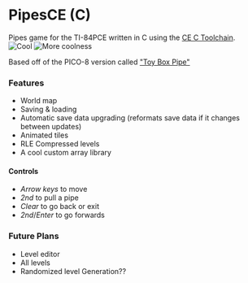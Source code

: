 # PipesCE (C)
Pipes game for the TI-84PCE written in C using the [CE C Toolchain](https://ce-programming.github.io/toolchain/).
<br>
![Cool](screenie.png)
![More coolness](screenie2.png)

Based off of the PICO-8 version called ["Toy Box Pipe"](https://www.lexaloffle.com/bbs/?tid=36432)  

### Features

- World map
- Saving & loading
- Automatic save data upgrading (reformats save data if it changes between updates)
- Animated tiles
- RLE Compressed levels
- A cool custom array library

#### Controls
 - *Arrow keys* to move
 - *2nd* to pull a pipe
 - *Clear* to go back or exit
 - *2nd*/*Enter* to go forwards


### Future Plans
- Level editor
- All levels
- Randomized level Generation??
